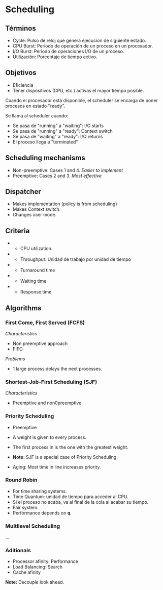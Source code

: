 # Scheduling

## Términos

* Cycle: Pulso de reloj que genera ejecucion de siguiente estado.
* CPU Burst: Periodo de operación de un proceso en un procesador.
* I/O Burst: Periodo de operaciones I/O de un proceso.
* Utilización: Porcentaje de tiempo activo.

## Objetivos

* Eficiencia
* Tener dispositivos (CPU, etc.) activas el mayor tiempo posible.

Cuando el procesador está disponible, el scheduler se encarga de poner procesos en estado "ready".

Se llama al scheduler cuando:

* Se pasa de "running" a "waiting": I/O starts
* Se pasa de "running" a "ready": Context switch
* Se pasa de "waiting" a "ready": I/O returns
* El proceso llega a "terminated"

## Scheduling mechanisms

* Non-preemptive: Cases 1 and 4. *Easier to implement*
* Preemptive: Cases 2 and 3. *Most effective*

## Dispatcher

* Makes implementation (policy is from scheduling)
* Makes Context switch.
* Changes user mode.

## Criteria

* + CPU utilization.
* + Throughput: Unidad de trabajo por unidad de tiempo
* - Turnaround time
* - Waiting time
* - Response time

## Algorithms

### First Come, First Served (FCFS)

*Characteristics*
* Non preemptive approach
* FIFO

*Problems*
* 1 large process delays the next processes.

### Shortest-Job-First Scheduling (SJF)

*Characteristics*
* Preemptive and non0preemptive.

### Priority Scheduling

* Preemptive

* A weight is given to every process.
* The first process in is the one with the greatest weight.
* __Note:__  SJF is a special case of Priority Scheduling.

* Aging: Most time in line increases priority.

### Round Robin

* For time sharing systems.
* Time Quantum: unidad de tiempo para acceder al CPU.
* Si el proceso no acaba, va al final de la cola al acabar su tiempo.
* Fair system.
* Performance depends on __q__.

### Multilevel Scheduling

...

### Aditionals

* Processor afinity: Performance
* Load Balancing: Search
* Cache afinity

__Note:__ Decouple look ahead.
